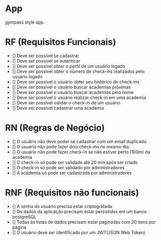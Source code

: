 # App

gympass style app.

# RF (Requisitos Funcionais)

- [] Deve ser possível se cadastrar
- [] Deve ser possível se autenticar
- [] Deve ser possível obter o perfil de um usuário logado
- [] Deve ser possível obter o número de check-ins realizados pelo usuário logado
- [] Deve ser possível o usuário obter seu histórico de check-ins
- [] Deve ser possível o usuário buscar academias próximas
- [] Deve ser possível o usuário buscar academias pelo nome
- [] Deve ser possível o usuário realizar check-in em uma academia
- [] Deve ser possível validar o check-in de um usuário
- [] Deve ser possível cadastrar uma academia

# RN (Regras de Negócio)

- [] O usuário não deve poder se cadastrar com um email duplicado
- [] O usuário não pode fazer dois check-ins no mesmo dia
- [] O usuário não pode fazer check-in se não estiver perto (100m) da academia
- [] O check-in só pode ser validade até 20 min após ser criado
- [] O check-in só pode ser validado por administradores
- [] A academia só pode ser cadastrada por administradores

# RNF (Requisitos não funcionais)

- [] A senha do usuário precisa estar criptografada
- [] Os dados da aplicação precisam estar persistidos em um banco postgreSQL
- [] Todas as listas de dados precisam estar paginadas com 20 itens por página
- [] O usuário deve ser identificado por um JWT(JSON Web Token) 